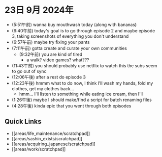 # 23日 9月 2024年
- (5:51午前) wanna buy mouthwash today (along with bananas)
- (6:40午前) today's goal is to go through episode 2 and maybe episode 3, taking screenshots of everything you don't understand
- (6:57午前) maybe try fixing your pants
- (7:11午前) gotta create and curate your own communities
  - (9:32午前) you are kind of tired
    - a walk? video games? what???
- (11:43午前) you should probably use netflix to watch this the subs seem to go out of sync
- (12:06午後) after a rest do episode 3
- (12:23午後) hmmm what to do now, I think I'll wash my hands, fold my clothes, get my clothes back...
  - hmm... I'll listen to something while eating ice cream, then I'll
- (1:26午後) maybe I should make/find a script for batch renaming files
- (4:28午後) kinda epic that you went through both episodes










 



## Quick Links
- [[areas/life_maintenance/scratchpad]]
- [[areas/sashin_exists/scratchpad]]
- [[areas/acquiring_japanese/scratchpad]]
- [[areas/work/scratchpad]]
